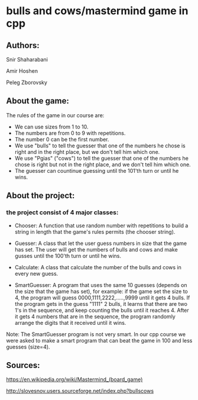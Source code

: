 # bulls and cows/mastermind game in cpp

## Authors:

Snir Shaharabani

Amir Hoshen

Peleg Zborovsky

## About the game:

The rules of the game in our course are:

* We can use sizes from 1 to 10.
* The numbers are from 0 to 9 with repetitions.
* The number 0 can be the first number.
* We use "bulls" to tell the guesser that one of the numbers he chose is right and in the right place, but we don't tell him which one.
* We use "Pgias" ("cows") to tell the guesser that one of the numbers he chose is right but not in the right place, and we don't tell him which one.
* The guesser can countinue guessing until the 101'th turn or until he wins. 

## About the project:

### the project consist of 4 major classes:

* Chooser: A function that use random number with repetitions to build a string in length that the game's rules permits (the chooser string).

* Guesser: A class that let the user guess numbers in size that the game has set. The user will get the numbers of bulls and cows and make gusses until the 100'th turn or until he wins.

* Calculate: A class that calculate the number of the bulls and cows in every new guess.

* SmartGuesser: A program that uses the same 10 guesses (depends on the size that the game has set), for example: if the game set the size to 4, the program will guess 0000,1111,2222,.....,9999 until it gets 4 bulls.
              If the program gets in the guess "1111" 2 bulls, it learns that there are two 1's in the sequence, 
              and keep counting the bulls until it reaches 4.
              After it gets 4 numbers that are in the sequence, the program randomly arrange the digits that it received until it wins. 

Note: The SmartGuesser program is not very smart. In our cpp course we were asked to make a smart program that can beat the game in 100 and less guesses (size=4).

## Sources:

https://en.wikipedia.org/wiki/Mastermind_(board_game)

http://slovesnov.users.sourceforge.net/index.php?bullscows

